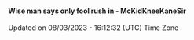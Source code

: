 #### Wise man says only fool rush in - McKidKneeKaneSir
Updated on 08/03/2023 - 16:12:32 (UTC) Time Zone
